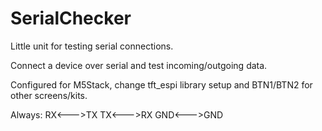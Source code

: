 # SerialChecker
Little unit for testing serial connections.

Connect a device over serial and test incoming/outgoing data.

Configured for M5Stack, change tft_espi library setup and BTN1/BTN2 for other screens/kits. 

Always:
    RX<--->TX
    TX<--->RX
    GND<--->GND
